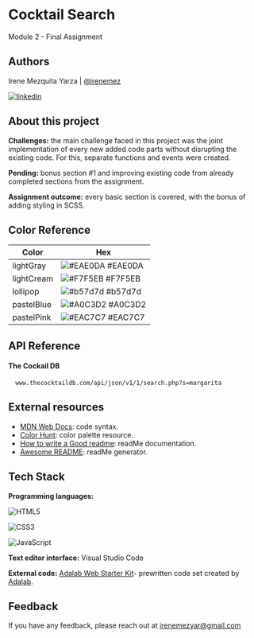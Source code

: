 # Cocktail Search

Module 2 - Final Assignment

## Authors

Irene Mezquita Yarza | [@irenemez](https://www.github.com/irenemez)

[![linkedin](https://img.shields.io/badge/linkedin-0A66C2?style=for-the-badge&logo=linkedin&logoColor=white)](https://www.linkedin.com/in/irenemez/)

## About this project

**Challenges:** the main challenge faced in this project was the joint implementation of every new added code parts without disrupting the existing code. For this, separate functions and events were created.

**Pending:** bonus section #1 and improving existing code from already completed sections from the assignment.

**Assignment outcome:** every basic section is covered, with the bonus of adding styling in SCSS.

## Color Reference

| Color      | Hex                                                              |
| ---------- | ---------------------------------------------------------------- |
| lightGray  | ![#EAE0DA](https://via.placeholder.com/10/EAE0DA?text=+) #EAE0DA |
| lightCream | ![#F7F5EB](https://via.placeholder.com/10/F7F5EB?text=+) #F7F5EB |
| lollipop   | ![#b57d7d](https://via.placeholder.com/10/b57d7d?text=+) #b57d7d |
| pastelBlue | ![#A0C3D2](https://via.placeholder.com/10/A0C3D2?text=+) #A0C3D2 |
| pastelPink | ![#EAC7C7](https://via.placeholder.com/10/EAC7C7?text=+) #EAC7C7 |

## API Reference

#### The Cockail DB

```http
  www.thecocktaildb.com/api/json/v1/1/search.php?s=margarita
```

## External resources

- [MDN Web Docs](https://developer.mozilla.org/es/): code syntax.
- [Color Hunt](https://colorhunt.co/): color palette resource.
- [How to write a Good readme](https://bulldogjob.com/news/449-how-to-write-a-good-readme-for-your-github-project): readMe documentation.
- [Awesome README](https://github.com/matiassingers/awesome-readme): readMe generator.

## Tech Stack

**Programming languages:**

![HTML5](https://img.shields.io/badge/HTML5-E34F26?style=for-the-badge&logo=html5&logoColor=white)

![CSS3](https://img.shields.io/badge/CSS3-1572B6?style=for-the-badge&logo=css3&logoColor=white)

![JavaScript](https://img.shields.io/badge/JavaScript-F7DF1E?style=for-the-badge&logo=javascript&logoColor=black)

**Text editor interface:** Visual Studio Code

**External code:** [Adalab Web Starter Kit](https://github.com/Adalab/Adalab-web-starter-kit)- prewritten code set created by [Adalab](https://adalab.es/).

## Feedback

If you have any feedback, please reach out at irenemezyar@gmail.com
